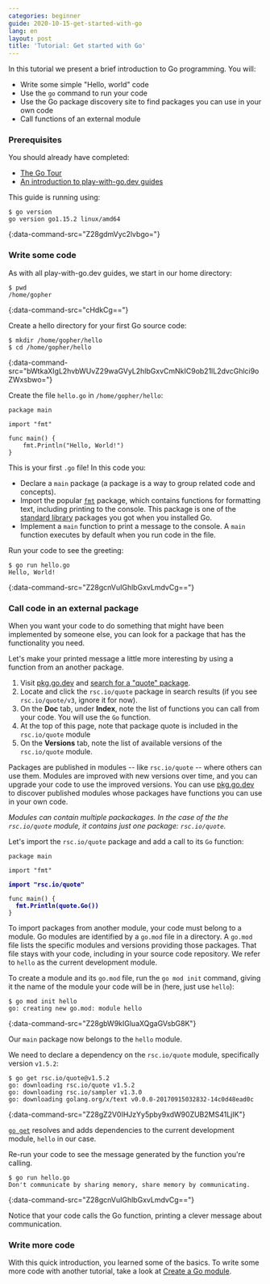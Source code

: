 ```yaml
---
categories: beginner
guide: 2020-10-15-get-started-with-go
lang: en
layout: post
title: 'Tutorial: Get started with Go'
---
```


In this tutorial we present a brief introduction to Go programming. You will:

* Write some simple "Hello, world" code
* Use the `go` command to run your code
* Use the Go package discovery site to find packages you can use in your own code
* Call functions of an external module

### Prerequisites

You should already have completed:

* [The Go Tour](https://tour.golang.org/)
* [An introduction to play-with-go.dev guides](/intro-to-play-with-go-dev/)

This guide is running using:

```.term1
$ go version
go version go1.15.2 linux/amd64
```
{:data-command-src="Z28gdmVyc2lvbgo="}

### Write some code

As with all play-with-go.dev guides, we start in our home directory:

```.term1
$ pwd
/home/gopher
```
{:data-command-src="cHdkCg=="}

Create a hello directory for your first Go source code:

```.term1
$ mkdir /home/gopher/hello
$ cd /home/gopher/hello
```
{:data-command-src="bWtkaXIgL2hvbWUvZ29waGVyL2hlbGxvCmNkIC9ob21lL2dvcGhlci9oZWxsbwo="}

Create the file `hello.go` in `/home/gopher/hello`:

<pre data-upload-path="L2hvbWUvZ29waGVyL2hlbGxv" data-upload-src="aGVsbG8uZ28=:cGFja2FnZSBtYWluCgppbXBvcnQgImZtdCIKCmZ1bmMgbWFpbigpIHsKCWZtdC5QcmludGxuKCJIZWxsbywgV29ybGQhIikKfQo=" data-upload-term=".term1"><code class="language-go">package main

import &#34;fmt&#34;

func main() {
	fmt.Println(&#34;Hello, World!&#34;)
}
</code></pre>

This is your first `.go` file! In this code you:

* Declare a `main` package (a package is a way to group related code and concepts).
* Import the popular [`fmt`](https://golang.org/pkg/fmt/) package, which contains functions for formatting text,
  including printing to the console. This package is one of the [standard library](https://golang.org/pkg/) packages you
  got when you installed Go.
* Implement a `main` function to print a message to the console. A `main` function executes by default when you run code
  in the file.

Run your code to see the greeting:

```.term1
$ go run hello.go
Hello, World!
```
{:data-command-src="Z28gcnVuIGhlbGxvLmdvCg=="}

### Call code in an external package

When you want your code to do something that might have been implemented by someone else, you can look for a package
that has the functionality you need.

Let's make your printed message a little more interesting by using a function from an another package.

1. Visit [pkg.go.dev](https://pkg.go.dev) and [search for a "quote" package](https://pkg.go.dev/search?q=quote).
1. Locate and click the `rsc.io/quote` package in search results (if you see `rsc.io/quote/v3`, ignore it for now).
1. On the **Doc** tab, under **Index**, note the list of functions you can call from your code. You will use the `Go`
   function.
1. At the top of this page, note that package quote is included in the `rsc.io/quote` module
1. On the **Versions** tab, note the list of available versions of the `rsc.io/quote` module.

Packages are published in modules -- like `rsc.io/quote` -- where others can use them. Modules are improved with new
versions over time, and you can upgrade your code to use the improved versions. You can use
[pkg.go.dev](https://pkg.go.dev) to discover published modules whose packages have functions you can use in your own
code.

_Modules can contain multiple packackages. In the case of the the `rsc.io/quote` module, it contains just one package:
`rsc.io/quote`._

Let's import the `rsc.io/quote` package and add a call to its `Go` function:

<pre data-upload-path="L2hvbWUvZ29waGVyL2hlbGxv" data-upload-src="aGVsbG8uZ28=:cGFja2FnZSBtYWluCgppbXBvcnQgImZtdCIKCmltcG9ydCAicnNjLmlvL3F1b3RlIgoKZnVuYyBtYWluKCkgewoJZm10LlByaW50bG4ocXVvdGUuR28oKSkKfQo=" data-upload-term=".term1"><code class="language-go">package main

import &#34;fmt&#34;

<b style="color:darkblue">import &#34;rsc.io/quote&#34;</b>
<b style="color:darkblue"></b>
func main() {
<b style="color:darkblue">	fmt.Println(quote.Go())</b>
}
</code></pre>

To import packages from another module, your code must belong to a module. Go modules are identified by a `go.mod` file
in a directory. A `go.mod` file lists the specific modules and versions providing those packages. That file stays with
your code, including in your source code repository. We refer to `hello` as the current development
module.

To create a module and its `go.mod` file, run the `go mod init` command, giving it the name of the module your
code will be in (here, just use `hello`):

```.term1
$ go mod init hello
go: creating new go.mod: module hello
```
{:data-command-src="Z28gbW9kIGluaXQgaGVsbG8K"}

Our `main` package now belongs to the `hello` module.

We need to declare a dependency on the `rsc.io/quote` module, specifically version `v1.5.2`:

```.term1
$ go get rsc.io/quote@v1.5.2
go: downloading rsc.io/quote v1.5.2
go: downloading rsc.io/sampler v1.3.0
go: downloading golang.org/x/text v0.0.0-20170915032832-14c0d48ead0c
```
{:data-command-src="Z28gZ2V0IHJzYy5pby9xdW90ZUB2MS41LjIK"}

[`go get`](https://golang.org/cmd/go/#hdr-Add_dependencies_to_current_module_and_install_them) resolves and adds
dependencies to the current development module, `hello` in our case.

Re-run your code to see the message generated by the function you're calling.

```.term1
$ go run hello.go
Don't communicate by sharing memory, share memory by communicating.
```
{:data-command-src="Z28gcnVuIGhlbGxvLmdvCg=="}

Notice that your code calls the Go function, printing a clever message about communication.

### Write more code

With this quick introduction, you learned some of the basics. To write some more code with another tutorial, take a look at [Create a Go module](/create-a-go-module).

<script>let pageGuide="2020-10-15-get-started-with-go"; let pageLanguage="en"; let pageScenario="go115";</script>

